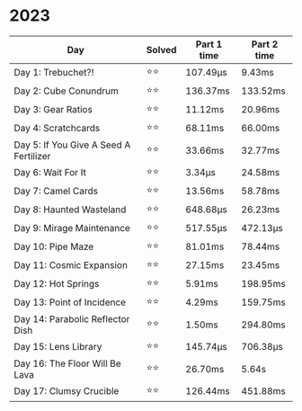 # 2023

| Day                                    | Solved | Part 1 time | Part 2 time |
|----------------------------------------|--------|-------------|-------------|
| Day 1: Trebuchet?!                     | ⭐⭐     | 107.49µs    | 9.43ms      |
| Day 2: Cube Conundrum                  | ⭐⭐     | 136.37ms    | 133.52ms    |
| Day 3: Gear Ratios                     | ⭐⭐     | 11.12ms     | 20.96ms     |
| Day 4: Scratchcards                    | ⭐⭐     | 68.11ms     | 66.00ms     |
| Day 5: If You Give A Seed A Fertilizer | ⭐⭐     | 33.66ms     | 32.77ms     |
| Day 6: Wait For It                     | ⭐⭐     | 3.34µs      | 24.58ms     |
| Day 7: Camel Cards                     | ⭐⭐     | 13.56ms     | 58.78ms     |
| Day 8: Haunted Wasteland               | ⭐⭐     | 648.68µs    | 26.23ms     |
| Day 9: Mirage Maintenance              | ⭐⭐     | 517.55µs    | 472.13µs    |
| Day 10: Pipe Maze                      | ⭐⭐     | 81.01ms     | 78.44ms     |
| Day 11: Cosmic Expansion               | ⭐⭐     | 27.15ms     | 23.45ms     |
| Day 12: Hot Springs                    | ⭐⭐     | 5.91ms      | 198.95ms    |
| Day 13: Point of Incidence             | ⭐⭐     | 4.29ms      | 159.75ms    |
| Day 14: Parabolic Reflector Dish       | ⭐⭐     | 1.50ms      | 294.80ms    |
| Day 15: Lens Library                   | ⭐⭐     | 145.74µs    | 706.38µs    |
| Day 16: The Floor Will Be Lava         | ⭐⭐     | 26.70ms     | 5.64s       |
| Day 17: Clumsy Crucible                | ⭐⭐     | 126.44ms    | 451.88ms    |